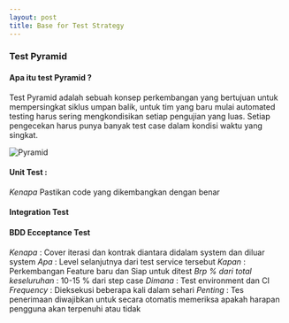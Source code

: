 ```yaml
---
layout: post
title: Base for Test Strategy 
---
```


### Test Pyramid
#### Apa itu test Pyramid ?

Test Pyramid adalah sebuah konsep perkembangan yang bertujuan untuk mempersingkat siklus umpan balik, untuk tim yang baru mulai automated testing harus sering mengkondisikan setiap pengujian yang luas. Setiap pengecekan harus punya banyak test case dalam kondisi waktu yang singkat.

![Pyramid](http://res.cloudinary.com/deshqivuj/image/upload/v1493404061/maven-eclipse/pyramid.png)

#### Unit Test :
  *Kenapa* Pastikan code yang dikembangkan dengan benar
  
  
#### Integration Test

#### BDD Ecceptance Test
*Kenapa* : Cover iterasi dan kontrak diantara didalam system dan diluar system
*Apa* : Level selanjutnya dari test service tersebut
*Kapan* : Perkembangan Feature baru dan Siap untuk ditest 
*Brp % dari total keseluruhan* : 10-15 % dari step case
*Dimana* : Test environment dan CI
*Frequency* : Dieksekusi beberapa kali dalam sehari
*Penting* : Tes penerimaan diwajibkan untuk secara otomatis memeriksa apakah harapan pengguna akan terpenuhi atau tidak




